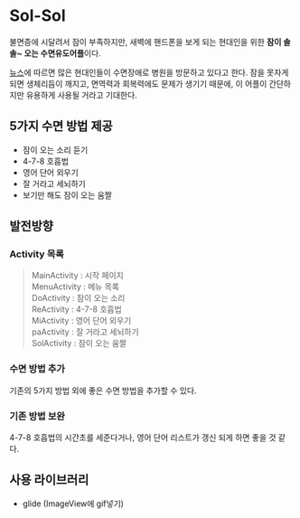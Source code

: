 # Sol-Sol
 불면증에 시달려서 잠이 부족하지만, 새벽에 핸드폰을 보게 되는 현대인을 위한  **잠이 솔솔~ 오는 수면유도어플**이다.
  
  [뉴스](https://www.sedaily.com/NewsView/1S0R6C0GCH/GH01)에 따르면 많은 현대인들이 수면장애로 병원을 방문하고 있다고 한다. 잠을 못자게 되면 생체리듬이 깨지고, 면역력과 회복력에도 문제가 생기기 때문에, 이 어플이 간단하지만 유용하게 사용될 거라고 기대한다.

## 5가지 수면 방법 제공

 - 잠이 오는 소리 듣기
 - 4-7-8 호흡법
 - 영어 단어 외우기
 - 잘 거라고 세뇌하기
 - 보기만 해도 잠이 오는 움짤

## 발전방향

### Activity 목록

> MainActivity : 시작 페이지   
> MenuActivity : 메뉴 목록   
> DoActivity : 잠이 오는 소리   
> ReActivity : 4-7-8 호흡법   
> MiActivity : 영어 단어 외우기   
> paActivity : 잘 거라고 세뇌하기   
> SolActivity :  잠이 오는 움짤   

### 수면 방법 추가
기존의 5가지 방법 외에 좋은 수면 방법을 추가할 수 있다.
### 기존 방법 보완
4-7-8 호흡법의 시간초를 세준다거나, 영어 단어 리스트가 갱신 되게 하면 좋을 것 같다.

## 사용 라이브러리

 - glide (ImageView에 gif넣기)

